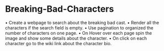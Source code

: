 # Breaking-Bad-Characters
• Create a webpage to search about the breaking bad cast. • Render all the characters if the search field is empty. • Use pagination to organized the number of characters on one page. • On Hover over each page spin the image and show some details about the character. • On click on each character go to the wiki link about the character bio.
